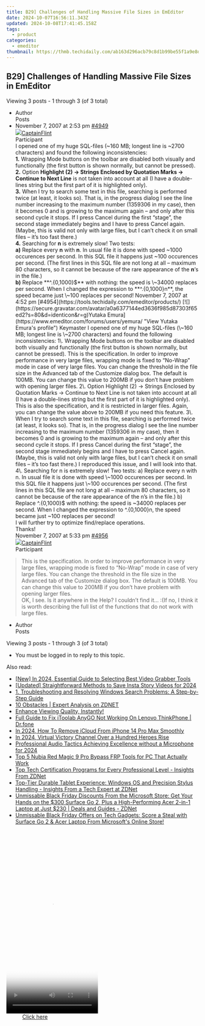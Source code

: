 ```yaml
---
title: B29] Challenges of Handling Massive File Sizes in EmEditor
date: 2024-10-07T16:56:11.343Z
updated: 2024-10-08T17:41:45.158Z
tags:
  - product
categories:
  - emeditor
thumbnail: https://thmb.techidaily.com/ab163d296acb79c8d1b99be55f1a9e8dc7788fd98e467de0ef2e0c0cd66b65c3.jpg
---
```


## B29] Challenges of Handling Massive File Sizes in EmEditor

Viewing 3 posts - 1 through 3 (of 3 total)

* Author  
Posts
* November 7, 2007 at 2:53 pm [#4949](https://tools.techidaily.com/emeditor/products/)  
[![](https://secure.gravatar.com/avatar/ebe87191575d8a3f3b1fb12210cba2f0?s=80&d=identicon&r=g)CaptainFlint](https://www.emeditor.com/forums/users/captainflint/ "View CaptainFlint's profile")  
Participant  
I opened one of my huge SQL-files (\~160 MB; longest line is \~2700 characters) and found the following inconsistencies:  
**1.** Wrapping Mode buttons on the toolbar are disabled both visually and functionally (the first button is shown normally, but cannot be pressed).  
**2.** Option **Highlight (2) -> Strings Enclosed by Quotation Marks -> Continue to Next Line** is not taken into account at all (I have a double-lines string but the first part of it is highlighted only).  
**3.** When I try to search some text in this file, searching is performed twice (at least, it looks so). That is, in the progress dialog I see the line number increasing to the maximum number (1359306 in my case), then it becomes 0 and is growing to the maximum again – and only after this second cycle it stops. If I press Cancel during the first “stage”, the second stage immediately begins and I have to press Cancel again. (Maybe, this is valid not only with large files, but I can’t check it on small files – it’s too fast there.)  
**4.** Searching for **n** is extremely slow! Two tests:  
**a)** Replace every **n** with **n**. In usual file it is done with speed \~1000 occurences per second. In this SQL file it happens just \~100 occurences per second. (The first lines in this SQL file are not long at all – maximum 80 characters, so it cannot be because of the rare appearance of the **n**‘s in the file.)  
**b)** Replace **^.{0,1000}$** with nothing: the speed is \~34000 replaces per second. When I changed the expression to **^.{0,1000}n**, the speed became just \~100 replaces per second!  
November 7, 2007 at 4:52 pm [#4954](https://tools.techidaily.com/emeditor/products/)  
[![](https://secure.gravatar.com/avatar/a0a6377144ed3636f985d87303f65ed2?s=80&d=identicon&r=g)Yutaka Emura](https://www.emeditor.com/forums/users/yemura/ "View Yutaka Emura's profile")  
Keymaster  
I opened one of my huge SQL-files (\~160 MB; longest line is \~2700 characters) and found the following inconsistencies:  
 1\. Wrapping Mode buttons on the toolbar are disabled both visually and functionally (the first button is shown normally, but cannot be pressed).  
 This is the specification. In order to improve performance in very large files, wrapping mode is fixed to “No-Wrap” mode in case of very large files. You can change the threshold in the file size in the Advanced tab of the Customize dialog box. The default is 100MB. You can change this value to 200MB if you don’t have problem with opening larger files.  
 2\. Option Highlight (2) -> Strings Enclosed by Quotation Marks -> Continue to Next Line is not taken into account at all (I have a double-lines string but the first part of it is highlighted only).  
 This is also the specification, and it is restricted in larger files. Again, you can change the value above to 200MB if you need this feature.  
 3\. When I try to search some text in this file, searching is performed twice (at least, it looks so). That is, in the progress dialog I see the line number increasing to the maximum number (1359306 in my case), then it becomes 0 and is growing to the maximum again – and only after this second cycle it stops. If I press Cancel during the first “stage”, the second stage immediately begins and I have to press Cancel again. (Maybe, this is valid not only with large files, but I can’t check it on small files – it’s too fast there.)  
 I reproduced this issue, and I will look into that.  
 4\. Searching for n is extremely slow! Two tests:  
 a) Replace every n with n. In usual file it is done with speed \~1000 occurences per second. In this SQL file it happens just \~100 occurences per second. (The first lines in this SQL file are not long at all – maximum 80 characters, so it cannot be because of the rare appearance of the n’s in the file.)  
 b) Replace ^.{0,1000}$ with nothing: the speed is \~34000 replaces per second. When I changed the expression to ^.{0,1000}n, the speed became just \~100 replaces per second!  
 I will further try to optimize find/replace operations.  
 Thanks!  
November 7, 2007 at 5:33 pm [#4956](https://tools.techidaily.com/emeditor/products/)  
[![](https://secure.gravatar.com/avatar/ebe87191575d8a3f3b1fb12210cba2f0?s=80&d=identicon&r=g)CaptainFlint](https://www.emeditor.com/forums/users/captainflint/ "View CaptainFlint's profile")  
Participant  
> This is the specification. In order to improve performance in very large files, wrapping mode is fixed to “No-Wrap” mode in case of very large files. You can change the threshold in the file size in the Advanced tab of the Customize dialog box. The default is 100MB. You can change this value to 200MB if you don’t have problem with opening larger files.  
 OK, I see. Is it anywhere in the Help? I couldn’t find it… :(If no, I think it is worth describing the full list of the functions that do not work with large files.
* Author  
Posts

Viewing 3 posts - 1 through 3 (of 3 total)

* You must be logged in to reply to this topic.

<ins class="adsbygoogle"
     style="display:block"
     data-ad-format="autorelaxed"
     data-ad-client="ca-pub-7571918770474297"
     data-ad-slot="1223367746"></ins>

<ins class="adsbygoogle"
     style="display:block"
     data-ad-client="ca-pub-7571918770474297"
     data-ad-slot="8358498916"
     data-ad-format="auto"
     data-full-width-responsive="true"></ins>

<span class="atpl-alsoreadstyle">Also read:</span>
<div><ul>
<li><a href="https://digital-screen-recording.techidaily.com/new-in-2024-essential-guide-to-selecting-best-video-grabber-tools/"><u>[New] In 2024, Essential Guide to Selecting Best Video Grabber Tools</u></a></li>
<li><a href="https://instagram-videos.techidaily.com/updated-straightforward-methods-to-save-insta-story-videos-for-2024/"><u>[Updated] Straightforward Methods to Save Insta Story Videos for 2024</u></a></li>
<li><a href="https://win-awesome.techidaily.com/1-troubleshooting-and-resolving-windows-search-problems-a-step-by-step-guide/"><u>1. Troubleshooting and Resolving Windows Search Problems: A Step-by-Step Guide</u></a></li>
<li><a href="https://win-awesome.techidaily.com/10-obstacles-expert-analysis-on-zdnet/"><u>10 Obstacles | Expert Analysis on ZDNET</u></a></li>
<li><a href="https://graphic-issues.techidaily.com/1719817987525-enhance-viewing-quality-instantly/"><u>Enhance Viewing Quality, Instantly!</u></a></li>
<li><a href="https://fake-location.techidaily.com/full-guide-to-fix-itoolab-anygo-not-working-on-lenovo-thinkphone-drfone-by-drfone-virtual-android/"><u>Full Guide to Fix iToolab AnyGO Not Working On Lenovo ThinkPhone | Dr.fone</u></a></li>
<li><a href="https://activate-lock.techidaily.com/in-2024-how-to-remove-icloud-from-iphone-14-pro-max-smoothly-by-drfone-ios/"><u>In 2024, How To Remove iCloud From iPhone 14 Pro Max Smoothly</u></a></li>
<li><a href="https://youtube-lab.techidaily.com/24-virtual-victory-channel-over-a-hundred-heroes-rise/"><u>In 2024, Virtual Victory Channel Over a Hundred Heroes Rise</u></a></li>
<li><a href="https://youtube-web.techidaily.com/ssional-audio-tactics-achieving-excellence-without-a-microphone-for-2024/"><u>Professional Audio Tactics Achieving Excellence without a Microphone for 2024</u></a></li>
<li><a href="https://bypass-frp.techidaily.com/top-5-nubia-red-magic-9-pro-bypass-frp-tools-for-pc-that-actually-work-by-drfone-android/"><u>Top 5 Nubia Red Magic 9 Pro Bypass FRP Tools for PC That Actually Work</u></a></li>
<li><a href="https://win-awesome.techidaily.com/top-tech-certification-programs-for-every-professional-level-insights-from-zdnet/"><u>Top Tech Certification Programs for Every Professional Level - Insights From ZDNet</u></a></li>
<li><a href="https://win-awesome.techidaily.com/top-tier-durable-tablet-experience-windows-os-and-precision-stylus-handling-insights-from-a-tech-expert-at-zdnet/"><u>Top-Tier Durable Tablet Experience: Windows OS and Precision Stylus Handling - Insights From a Tech Expert at ZDNet</u></a></li>
<li><a href="https://win-awesome.techidaily.com/unmissable-black-friday-discounts-from-the-microsoft-store-get-your-hands-on-the-300-surface-go-2-plus-a-high-performing-acer-2-in-1-laptop-at-just-230-deal124/"><u>Unmissable Black Friday Discounts From the Microsoft Store: Get Your Hands on the $300 Surface Go 2, Plus a High-Performing Acer 2-in-1 Laptop at Just $230 | Deals and Guides - ZDNet</u></a></li>
<li><a href="https://win-awesome.techidaily.com/unmissable-black-friday-offers-on-tech-gadgets-score-a-steal-with-surface-go-2-and-acer-laptop-from-microsofts-online-store/"><u>Unmissable Black Friday Offers on Tech Gadgets: Score a Steal with Surface Go 2 & Acer Laptop From Microsoft's Online Store!</u></a></li>
</ul></div>

<!-- affiliate ads begin -->
<span id="1770526">
					<video width="240" height="480" style="cursor:pointer"
           poster="//a.impactradius-go.com/display-clicktoplayimage/1770526.png"
           onclick="if(!this.playClicked){this.play();this.setAttribute('controls',true);this.playClicked=true;}">
	   <source src="//a.impactradius-go.com/display-ad/20702-1770526">
	   <img src="//a.impactradius-go.com/display-clicktoplayimage/1770526.png" style="border: none; height: 100%; width: 100%; object-fit: contain">
	</video>
	<div style="width:150px;text-align:center"><a href="javascript:window.open(decodeURIComponent('https%3A%2F%2Ftokenmetrics.sjv.io%2Fc%2F5597632%2F1770526%2F20702'), '_blank');void(0);">Click here</a></div>
</span>
<img height="0" width="0" src="https://imp.pxf.io/i/5597632/1770526/20702" style="position:absolute;visibility:hidden;" border="0" />
<!-- affiliate ads end -->


